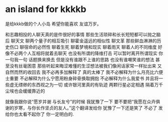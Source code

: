 # an island for kkkkb
是给kkkb做的个人小岛 希望你能喜欢 友谊万岁。

















和志趣相投的人聊天真的是件很好的事情 那些生活琐碎和长长短短都可以抛之脑后 聊天文 聊两个量子的相互吸引 聊霍金遥远的相似性 聊文革 那些鲜血淋淋的历史伤口 聊宿命的必然性 聊着生死 聊着梦境和现实 聊着雨天 聊着人的不同维度 好像不必两个人互相将就着去聊天 也没有所谓的降维打击 可以暂时离开所谓现实 你一句我一句 话题换来换去 但是没有谁跟不上谁的思路 也没有谁嘲笑谁的想法 甚至没有丝毫困意 那些听起来晦涩难懂的生涩想法被我们像闲话家常一样扯出来 又自然而然的收回去 我不必再多加解释了 真的太棒了 我不必解释为什么月亮比六便士重要 不必解释为什么宁愿用粉身碎骨换取拥抱 不必解释为什么我爱书 并且将一些虚无缥缈的东西视之为一切 或许银河里真的有轨迹 两颗行星必定相遇 隔着万千尘埃也会缓缓靠近的



















就像我跟你说“愿岁并谢 与长友兮”的时候 我犹豫了一下 要不要把“我愿在众卉俱谢的岁寒，与你长作坚贞的友人。”这个翻译发给你 犹豫了一下还是笑了 不必了 发给你也太看不起你了 你一定明白的.
